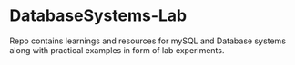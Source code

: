 # DatabaseSystems-Lab
Repo contains learnings and resources for mySQL and Database systems along with practical examples in form of lab experiments.
